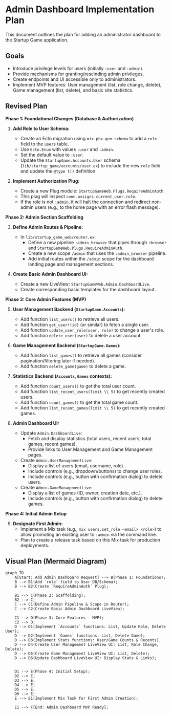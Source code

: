 # Admin Dashboard Implementation Plan

This document outlines the plan for adding an administrator dashboard to the Startup Game application.

## Goals

*   Introduce privilege levels for users (initially `:user` and `:admin`).
*   Provide mechanisms for granting/rescinding admin privileges.
*   Create endpoints and UI accessible only to administrators.
*   Implement MVP features: User management (list, role change, delete), Game management (list, delete), and basic site statistics.

## Revised Plan

**Phase 1: Foundational Changes (Database & Authorization)**

1.  **Add Role to User Schema:**
    *   Create an Ecto migration using `mix phx.gen.schema` to add a `role` field to the `users` table.
    *   Use `Ecto.Enum` with values `:user` and `:admin`.
    *   Set the default value to `:user`.
    *   Update the `StartupGame.Accounts.User` schema (`lib/startup_game/accounts/user.ex`) to include the new `role` field and update the `@type t()` definition.

2.  **Implement Authorization Plug:**
    *   Create a new Plug module: `StartupGameWeb.Plugs.RequireAdminAuth`.
    *   This plug will inspect `conn.assigns.current_user.role`.
    *   If the role is not `:admin`, it will halt the connection and redirect non-admin users (e.g., to the home page with an error flash message).

**Phase 2: Admin Section Scaffolding**

3.  **Define Admin Routes & Pipeline:**
    *   In `lib/startup_game_web/router.ex`:
        *   Define a new pipeline `:admin_browser` that pipes through `:browser` and `StartupGameWeb.Plugs.RequireAdminAuth`.
        *   Create a new scope `/admin` that uses the `:admin_browser` pipeline.
        *   Add initial routes within the `/admin` scope for the dashboard landing page and management sections.

4.  **Create Basic Admin Dashboard UI:**
    *   Create a new LiveView: `StartupGameWeb.Admin.DashboardLive`.
    *   Create corresponding basic templates for the dashboard layout.

**Phase 3: Core Admin Features (MVP)**

5.  **User Management Backend (`StartupGame.Accounts`):**
    *   Add function `list_users()` to retrieve all users.
    *   Add function `get_user!(id)` (or similar) to fetch a single user.
    *   Add function `update_user_role(user, role)` to change a user's role.
    *   Add function `delete_user(user)` to delete a user account.

6.  **Game Management Backend (`StartupGame.Games`):**
    *   Add function `list_games()` to retrieve all games (consider pagination/filtering later if needed).
    *   Add function `delete_game(game)` to delete a game.

7.  **Statistics Backend (`Accounts`, `Games` contexts):**
    *   Add function `count_users()` to get the total user count.
    *   Add function `list_recent_users(limit \\ 5)` to get recently created users.
    *   Add function `count_games()` to get the total game count.
    *   Add function `list_recent_games(limit \\ 5)` to get recently created games.

8.  **Admin Dashboard UI:**
    *   Update `Admin.DashboardLive`:
        *   Fetch and display statistics (total users, recent users, total games, recent games).
        *   Provide links to User Management and Game Management pages.
    *   Create `Admin.UserManagementLive`:
        *   Display a list of users (email, username, role).
        *   Include controls (e.g., dropdown/buttons) to change user roles.
        *   Include controls (e.g., button with confirmation dialog) to delete users.
    *   Create `Admin.GameManagementLive`:
        *   Display a list of games (ID, owner, creation date, etc.).
        *   Include controls (e.g., button with confirmation dialog) to delete games.

**Phase 4: Initial Admin Setup**

9.  **Designate First Admin:**
    *   Implement a Mix task (e.g., `mix users.set_role <email> <role>`) to allow promoting an existing user to `:admin` via the command line.
    *   Plan to create a release task based on this Mix task for production deployments.

## Visual Plan (Mermaid Diagram)

```mermaid
graph TD
    A[Start: Add Admin Dashboard Request] --> B(Phase 1: Foundations);
    B --> B1(Add `role` field to User DB/Schema);
    B --> B2(Create `RequireAdminAuth` Plug);

    B1 --> C(Phase 2: Scaffolding);
    B2 --> C;
    C --> C1(Define Admin Pipeline & Scope in Router);
    C --> C2(Create Basic Admin Dashboard LiveView);

    C1 --> D(Phase 3: Core Features - MVP);
    C2 --> D;
    D --> D1(Implement `Accounts` functions: List, Update Role, Delete User);
    D --> D2(Implement `Games` functions: List, Delete Game);
    D --> D3(Implement Stats functions: User/Game Counts & Recents);
    D --> D4(Create User Management LiveView UI: List, Role Change, Delete);
    D --> D5(Create Game Management LiveView UI: List, Delete);
    D --> D6(Update Dashboard LiveView UI: Display Stats & Links);


    D1 --> E(Phase 4: Initial Setup);
    D2 --> E;
    D3 --> E;
    D4 --> E;
    D5 --> E;
    D6 --> E;
    E --> E1(Implement Mix Task for First Admin Creation);

    E1 --> F[End: Admin Dashboard MVP Ready];